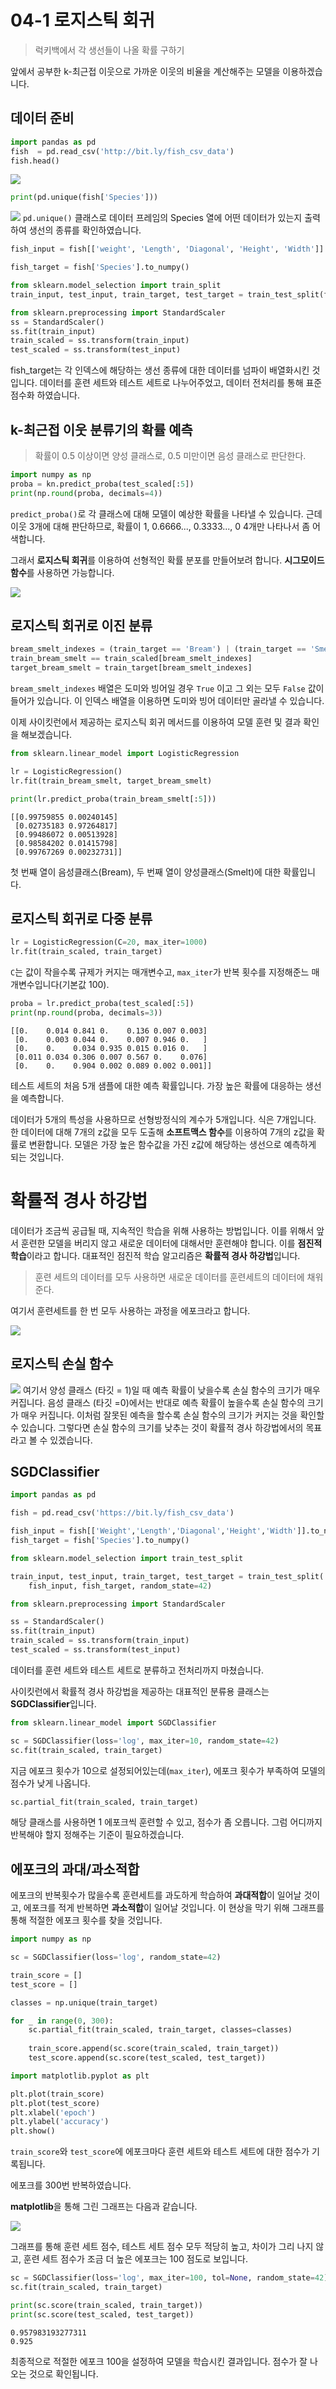 04-1 로지스틱 회귀
=================

>럭키백에서 각 생선들이 나올 확률 구하기

앞에서 공부한 k-최근접 이웃으로 가까운 이웃의 비율을 계산해주는 모델을 이용하겠습니다.

데이터 준비
----------
```python
import pandas as pd
fish  = pd.read_csv('http://bit.ly/fish_csv_data')
fish.head()
```
![](2022-04-04-16-09-30.png)

```python
print(pd.unique(fish['Species']))
```
![](2022-04-04-16-11-23.png)
```pd.unique()``` 클래스로 데이터 프레임의 Species 열에 어떤 데이터가 있는지 출력하여 생선의 종류를 확인하였습니다.

```python
fish_input = fish[['weight', 'Length', 'Diagonal', 'Height', 'Width']].to_numpy()

fish_target = fish['Species'].to_numpy()

from sklearn.model_selection import train_split
train_input, test_input, train_target, test_target = train_test_split(fish_input, fish_target, random_state=42)

from sklearn.preprocessing import StandardScaler
ss = StandardScaler()
ss.fit(train_input)
train_scaled = ss.transform(train_input)
test_scaled = ss.transform(test_input)
```
fish_target는 각 인덱스에 해당하는 생선 종류에 대한 데이터를 넘파이 배열화시킨 것입니다. 
데이터를 훈련 세트와 테스트 세트로 나누어주었고, 데이터 전처리를 통해 표준점수화 하였습니다.

k-최근접 이웃 분류기의 확률 예측
----------
>확률이 0.5 이상이면 양성 클래스로, 0.5 미만이면 음성 클래스로 판단한다.

```python
import numpy as np
proba = kn.predict_proba(test_scaled[:5])
print(np.round(proba, decimals=4))
```
```predict_proba()```로 각 클래스에 대해 모델이 예상한 확률을 나타낼 수 있습니다. 근데 이웃 3개에 대해 판단하므로, 확률이 1, 0.6666..., 0.3333..., 0 4개만 나타나서 좀 어색합니다.

그래서 **로지스틱 회귀**를 이용하여 선형적인 확률 분포를 만들어보려 합니다. **시그모이드 함수**를 사용하면 가능합니다.

![](2022-04-06-13-10-01.png)

로지스틱 회귀로 이진 분류
-----------
```python
bream_smelt_indexes = (train_target == 'Bream') | (train_target == 'Smelt')
train_bream_smelt == train_scaled[bream_smelt_indexes]
target_bream_smelt = train_target[bream_smelt_indexes]
```
```bream_smelt_indexes``` 배열은 도미와 빙어일 경우 ```True``` 이고 그 외는 모두 ```False``` 값이 들어가 있습니다. 이 인덱스 배열을 이용하면 도미와 빙어 데이터만 골라낼 수 있습니다.

이제 사이킷런에서 제공하는 로지스틱 회귀 메서드를 이용하여 모델 훈련 및 결과 확인을 해보겠습니다.

```python
from sklearn.linear_model import LogisticRegression

lr = LogisticRegression()
lr.fit(train_bream_smelt, target_bream_smelt)

print(lr.predict_proba(train_bream_smelt[:5]))
```

```
[[0.99759855 0.00240145]
 [0.02735183 0.97264817]
 [0.99486072 0.00513928]
 [0.98584202 0.01415798]
 [0.99767269 0.00232731]]
 ```
 첫 번째 열이 음성클래스(Bream), 두 번째 열이 양성클래스(Smelt)에 대한 확률입니다.


로지스틱 회귀로 다중 분류
-------------
```python
lr = LogisticRegression(C=20, max_iter=1000)
lr.fit(train_scaled, train_target)
```
```C```는 값이 작을수록 규제가 커지는 매개변수고, ```max_iter```가 반복 횟수를 지정해준느 매개변수입니다(기본값 100).

```python
proba = lr.predict_proba(test_scaled[:5])
print(np.round(proba, decimals=3))
```
```
[[0.    0.014 0.841 0.    0.136 0.007 0.003]
 [0.    0.003 0.044 0.    0.007 0.946 0.   ]
 [0.    0.    0.034 0.935 0.015 0.016 0.   ]
 [0.011 0.034 0.306 0.007 0.567 0.    0.076]
 [0.    0.    0.904 0.002 0.089 0.002 0.001]]
 ```
 테스트 세트의 처음 5개 샘플에 대한 예측 확률입니다. 가장 높은 확률에 대응하는 생선을 예측합니다.

 데이터가 5개의 특성을 사용하므로 선형방정식의 계수가 5개입니다. 식은 7개입니다. 한 데이터에 대해 7개의 z값을 모두 도출해 **소프트맥스 함수**를 이용하여 7개의 z값을 확률로 변환합니다. 모델은 가장 높은 함수값을 가진 z값에 해당하는 생선으로 예측하게 되는 것입니다.

 확률적 경사 하강법
 ===========
 데이터가 조금씩 공급될 때, 지속적인 학습을 위해 사용하는 방법입니다. 이를 위해서 앞서 훈련한 모델을 버리지 않고 새로운 데이터에 대해서만 훈련해야 합니다. 이를 **점진적 학습**이라고 합니다. 대표적인 점진적 학습 알고리즘은 **확률적 경사 하강법**입니다.

 >훈련 세트의 데이터를 모두 사용하면 새로운 데이터를 훈련세트의 데이터에 채워준다.

 여기서 훈련세트를 한 번 모두 사용하는 과정을 에포크라고 합니다.

 ![](2022-04-06-13-40-02.png)

 로지스틱 손실 함수
 ------
 ![](2022-04-06-13-43-11.png)
여기서 양성 클래스 (타깃 = 1)일 때 예측 확률이 낮을수록 손실 함수의 크기가 매우 커집니다. 음성 클래스 (타깃 =0)에서는 반대로 예측 확률이 높을수록 손실 함수의 크기가 매우 커집니다. 이처럼 잘못된 예측을 할수록 손실 함수의 크기가 커지는 것을 확인할 수 있습니다. 그렇다면 손실 함수의 크기를 낮추는 것이 확률적 경사 하강법에서의 목표라고 볼 수 있겠습니다.

SGDClassifier
-------------
```python
import pandas as pd

fish = pd.read_csv('https://bit.ly/fish_csv_data')

fish_input = fish[['Weight','Length','Diagonal','Height','Width']].to_numpy()
fish_target = fish['Species'].to_numpy()

from sklearn.model_selection import train_test_split

train_input, test_input, train_target, test_target = train_test_split(
    fish_input, fish_target, random_state=42)

from sklearn.preprocessing import StandardScaler

ss = StandardScaler()
ss.fit(train_input)
train_scaled = ss.transform(train_input)
test_scaled = ss.transform(test_input)
```
데이터를 훈련 세트와 테스트 세트로 분류하고 전처리까지 마쳤습니다.

사이킷런에서 확률적 경사 하강법을 제공하는 대표적인 분류용 클래스는 **SGDClassifier**입니다.

```python
from sklearn.linear_model import SGDClassifier

sc = SGDClassifier(loss='log', max_iter=10, random_state=42)
sc.fit(train_scaled, train_target)
```
지금 에포크 횟수가 10으로 설정되어있는데(```max_iter```), 에포크 횟수가 부족하여 모델의 점수가 낮게 나옵니다.
```python
sc.partial_fit(train_scaled, train_target)
```
해당 클래스를 사용하면 1 에포크씩 훈련할 수 있고, 점수가 좀 오릅니다. 그럼 어디까지 반복해야 할지 정해주는 기준이 필요하겠습니다.

에포크의 과대/과소적합
-----
에포크의 반복횟수가 많을수록 훈련세트를 과도하게 학습하여 **과대적합**이 일어날 것이고, 에포크를 적게 반복하면 **과소적합**이 일어날 것입니다. 이 현상을 막기 위해 그래프를 통해 적절한 에포크 횟수를 찾을 것입니다.

```python
import numpy as np

sc = SGDClassifier(loss='log', random_state=42)

train_score = []
test_score = []

classes = np.unique(train_target)

for _ in range(0, 300):
    sc.partial_fit(train_scaled, train_target, classes=classes)
    
    train_score.append(sc.score(train_scaled, train_target))
    test_score.append(sc.score(test_scaled, test_target))

import matplotlib.pyplot as plt

plt.plot(train_score)
plt.plot(test_score)
plt.xlabel('epoch')
plt.ylabel('accuracy')
plt.show()
```
```train_score```와 ```test_score```에 에포크마다 훈련 세트와 테스트 세트에 대한 점수가 기록됩니다.

에포크를 300번 반복하였습니다. 

**matplotlib**을 통해 그린 그래프는 다음과 같습니다.

![](2022-04-06-14-12-11.png)

그래프를 통해 훈련 세트 점수, 테스트 세트 점수 모두 적당히 높고, 차이가 그리 나지 않고, 훈련 세트 점수가 조금 더 높은 에포크는 100 점도로 보입니다.

```python
sc = SGDClassifier(loss='log', max_iter=100, tol=None, random_state=42)
sc.fit(train_scaled, train_target)

print(sc.score(train_scaled, train_target))
print(sc.score(test_scaled, test_target))
```
```
0.957983193277311
0.925
```

최종적으로 적절한 에포크 100을 설정하여 모델을 학습시킨 결과입니다. 점수가 잘 나오는 것으로 확인됩니다.